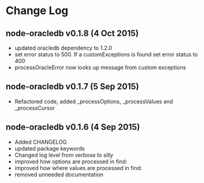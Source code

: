 # Change Log

## node-oracledb v0.1.8 (4 Oct 2015)

- updated oracledb dependency to 1.2.0
- set error status to 500. If a customExceptions is found set error status to 400
- processOracleError now looks up message from custom exceptions

## node-oracledb v0.1.7 (5 Sep 2015)

- Refactored code, added _processOptions, _processValues and _processCursor

## node-oracledb v0.1.6 (4 Sep 2015)

- Added CHANGELOG
- updated package keywords
- Changed log level from verbose to silly
- improved how options are processed in find:
- improved how where values are processed in find:
- removed unneeded documentation
